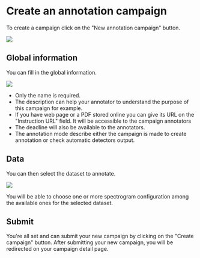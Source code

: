 # Create an annotation campaign

To create a campaign click on the "New annotation campaign" button.

![](/campaigns/all-campaigns_campaign-admin.png)

## Global information

You can fill in the global information.

![](/campaign-creator/form-global.png)

- Only the name is required.
- The description can help your annotator to understand the purpose of this campaign for example.
- If you have web page or a PDF stored online you can give its URL on the "Instruction URL" field. It will be accessible
  to the campaign annotators
- The deadline will also be available to the annotators.
- The annotation mode describe either the campaign is made to create annotation or check automatic detectors output.

## Data

You can then select the dataset to annotate.

![](/campaign-creator/form-data.png)

You will be able to choose one or more spectrogram configuration among the available ones for the selected dataset.

## Submit

You're all set and can submit your new campaign by clicking on the "Create campaign" button.
After submitting your new campaign, you will be redirected on your campaign detail page.
